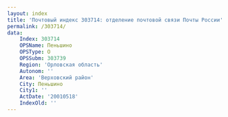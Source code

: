 ```yaml
---
layout: index
title: 'Почтовый индекс 303714: отделение почтовой связи Почты России'
permalink: /303714/
data:
    Index: 303714
    OPSName: Пеньшино
    OPSType: О
    OPSSubm: 303739
    Region: 'Орловская область'
    Autonom: ''
    Area: 'Верховский район'
    City: Пеньшино
    City1: ''
    ActDate: '20010518'
    IndexOld: ''
---
```

